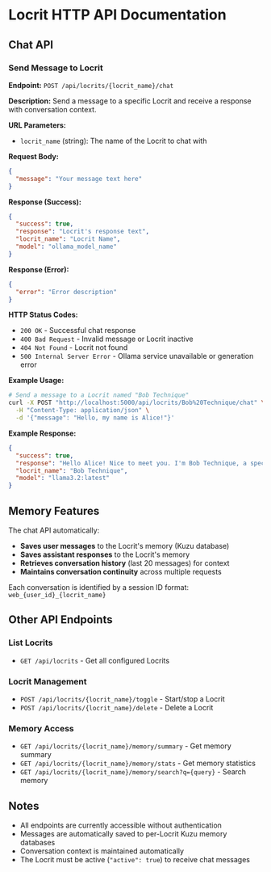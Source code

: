 # Locrit HTTP API Documentation

## Chat API

### Send Message to Locrit

**Endpoint:** `POST /api/locrits/{locrit_name}/chat`

**Description:** Send a message to a specific Locrit and receive a response with conversation context.

**URL Parameters:**
- `locrit_name` (string): The name of the Locrit to chat with

**Request Body:**
```json
{
  "message": "Your message text here"
}
```

**Response (Success):**
```json
{
  "success": true,
  "response": "Locrit's response text",
  "locrit_name": "Locrit Name",
  "model": "ollama_model_name"
}
```

**Response (Error):**
```json
{
  "error": "Error description"
}
```

**HTTP Status Codes:**
- `200 OK` - Successful chat response
- `400 Bad Request` - Invalid message or Locrit inactive
- `404 Not Found` - Locrit not found
- `500 Internal Server Error` - Ollama service unavailable or generation error

**Example Usage:**

```bash
# Send a message to a Locrit named "Bob Technique"
curl -X POST "http://localhost:5000/api/locrits/Bob%20Technique/chat" \
  -H "Content-Type: application/json" \
  -d '{"message": "Hello, my name is Alice!"}'
```

**Example Response:**
```json
{
  "success": true,
  "response": "Hello Alice! Nice to meet you. I'm Bob Technique, a specialized AI assistant. How can I help you today?",
  "locrit_name": "Bob Technique",
  "model": "llama3.2:latest"
}
```

## Memory Features

The chat API automatically:
- **Saves user messages** to the Locrit's memory (Kuzu database)
- **Saves assistant responses** to the Locrit's memory
- **Retrieves conversation history** (last 20 messages) for context
- **Maintains conversation continuity** across multiple requests

Each conversation is identified by a session ID format: `web_{user_id}_{locrit_name}`

## Other API Endpoints

### List Locrits
- `GET /api/locrits` - Get all configured Locrits

### Locrit Management
- `POST /api/locrits/{locrit_name}/toggle` - Start/stop a Locrit
- `POST /api/locrits/{locrit_name}/delete` - Delete a Locrit

### Memory Access
- `GET /api/locrits/{locrit_name}/memory/summary` - Get memory summary
- `GET /api/locrits/{locrit_name}/memory/stats` - Get memory statistics
- `GET /api/locrits/{locrit_name}/memory/search?q={query}` - Search memory

## Notes

- All endpoints are currently accessible without authentication
- Messages are automatically saved to per-Locrit Kuzu memory databases
- Conversation context is maintained automatically
- The Locrit must be active (`"active": true`) to receive chat messages